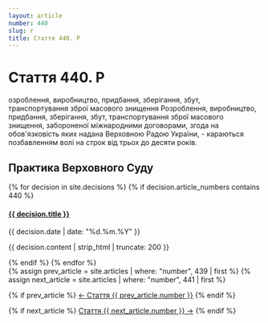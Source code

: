 ```yaml
---
layout: article
number: 440
slug: r
title: Стаття 440. Р
---
```


# Стаття 440. Р

озроблення, виробництво, придбання, зберігання, збут, транспортування зброї масового знищення Розроблення, виробництво, придбання, зберігання, збут, транспортування зброї масового знищення, забороненої міжнародними договорами, згода на обов'язковість яких надана Верховною Радою України, - караються позбавленням волі на строк від трьох до десяти років.

## Практика Верховного Суду

<div class="decisions-container">
{% for decision in site.decisions %}
  {% if decision.article_numbers contains 440 %}
    <div class="decision-item">
      <h4><a href="{{ decision.url }}">{{ decision.title }}</a></h4>
      <p class="decision-date">{{ decision.date | date: "%d.%m.%Y" }}</p>
      <p class="decision-excerpt">{{ decision.content | strip_html | truncate: 200 }}</p>
    </div>
  {% endif %}
{% endfor %}
</div>

<div class="article-navigation">
  {% assign prev_article = site.articles | where: "number", 439 | first %}
  {% assign next_article = site.articles | where: "number", 441 | first %}
  
  {% if prev_article %}
    <a href="{{ prev_article.url }}" class="prev-article">← Стаття {{ prev_article.number }}</a>
  {% endif %}
  
  {% if next_article %}
    <a href="{{ next_article.url }}" class="next-article">Стаття {{ next_article.number }} →</a>
  {% endif %}
</div>
